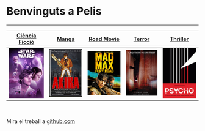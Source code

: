 # Benvinguts a Pelis
***
[Ciència Ficció](ciencia_ficcio.md) |  [Manga](manga.md)     |  [Road Movie](road_movie.md) |  [Terror](terror.md)                   |  [Thriller](thriller.md)
:----------------------------------:|:----------------------:|:----------------------------:|:--------------------------------------:|:-------------------------:
![](img/starwars.png)              |  ![](img/akira.jpg)   | ![](img/madmax.jpg)         |  ![](img/nightmare-on-elm-street.jpg) |  ![](img/psicho.jpg)

<br>

Mira el treball a [github.com](https://github.com/jordiiiiii/pelis)

<!-- For full documentation visit [mkdocs.org](https://www.mkdocs.org).

## Commands

* `mkdocs new [dir-name]` - Create a new project.
* `mkdocs serve` - Start the live-reloading docs server.
* `mkdocs build` - Build the documentation site.
* `mkdocs -h` - Print help message and exit.

## Project layout

    mkdocs.yml    # The configuration file.
    docs/
        index.md  # The documentation homepage.
        ...       # Other markdown pages, images and other files. -->
